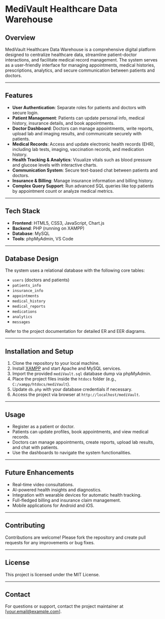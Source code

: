 # MediVault Healthcare Data Warehouse

## Overview

MediVault Healthcare Data Warehouse is a comprehensive digital platform designed to centralize healthcare data, streamline patient-doctor interactions, and facilitate medical record management. The system serves as a user-friendly interface for managing appointments, medical histories, prescriptions, analytics, and secure communication between patients and doctors.

---

## Features

- **User Authentication**: Separate roles for patients and doctors with secure login.
- **Patient Management**: Patients can update personal info, medical history, insurance details, and book appointments.
- **Doctor Dashboard**: Doctors can manage appointments, write reports, upload lab and imaging results, and communicate securely with patients.
- **Medical Records**: Access and update electronic health records (EHR), including lab tests, imaging, vaccination records, and medication history.
- **Health Tracking & Analytics**: Visualize vitals such as blood pressure and glucose levels with interactive charts.
- **Communication System**: Secure text-based chat between patients and doctors.
- **Insurance & Billing**: Manage insurance information and billing history.
- **Complex Query Support**: Run advanced SQL queries like top patients by appointment count or analyze medical metrics.

---

## Tech Stack

- **Frontend**: HTML5, CSS3, JavaScript, Chart.js
- **Backend**: PHP (running on XAMPP)
- **Database**: MySQL
- **Tools**: phpMyAdmin, VS Code

---

## Database Design

The system uses a relational database with the following core tables:

- `users` (doctors and patients)
- `patients_info`
- `insurance_info`
- `appointments`
- `medical_history`
- `medical_reports`
- `medications`
- `analytics`
- `messages`

Refer to the project documentation for detailed ER and EER diagrams.

---

## Installation and Setup

1. Clone the repository to your local machine.
2. Install [XAMPP](https://www.apachefriends.org/index.html) and start Apache and MySQL services.
3. Import the provided `mediVault.sql` database dump via phpMyAdmin.
4. Place the project files inside the `htdocs` folder (e.g., `C:/xampp/htdocs/mediVault`).
5. Update `db.php` with your database credentials if necessary.
6. Access the project via browser at `http://localhost/mediVault`.

---

## Usage

- Register as a patient or doctor.
- Patients can update profiles, book appointments, and view medical records.
- Doctors can manage appointments, create reports, upload lab results, and chat with patients.
- Use the dashboards to navigate the system functionalities.

---

## Future Enhancements

- Real-time video consultations.
- AI-powered health insights and diagnostics.
- Integration with wearable devices for automatic health tracking.
- Full-fledged billing and insurance claim management.
- Mobile applications for Android and iOS.

---

## Contributing

Contributions are welcome! Please fork the repository and create pull requests for any improvements or bug fixes.

---

## License

This project is licensed under the MIT License.

---

## Contact

For questions or support, contact the project maintainer at [your.email@example.com].
